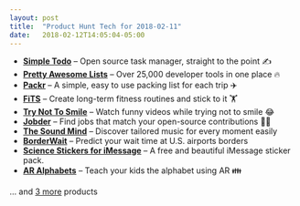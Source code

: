```yaml
---
layout: post
title:  "Product Hunt Tech for 2018-02-11"
date:   2018-02-12T14:05:04-05:00
---
```


* **[Simple Todo](https://www.producthunt.com/posts/simple-todo?utm_campaign=producthunt-api&utm_medium=api&utm_source=Application%3A+Daily+Digest+RSS+%28ID%3A+3202%29)** – Open source task manager, straight to the point ✍
* **[Pretty Awesome Lists](https://www.producthunt.com/posts/pretty-awesome-lists?utm_campaign=producthunt-api&utm_medium=api&utm_source=Application%3A+Daily+Digest+RSS+%28ID%3A+3202%29)** – Over 25,000 developer tools in one place 🔥
* **[Packr](https://www.producthunt.com/posts/packr?utm_campaign=producthunt-api&utm_medium=api&utm_source=Application%3A+Daily+Digest+RSS+%28ID%3A+3202%29)** – A simple, easy to use packing list for each trip ✈️
* **[FiTS](https://www.producthunt.com/posts/fits-3?utm_campaign=producthunt-api&utm_medium=api&utm_source=Application%3A+Daily+Digest+RSS+%28ID%3A+3202%29)** – Create long-term fitness routines and stick to it 🏋
* **[Try Not To Smile](https://www.producthunt.com/posts/try-not-to-smile?utm_campaign=producthunt-api&utm_medium=api&utm_source=Application%3A+Daily+Digest+RSS+%28ID%3A+3202%29)** – Watch funny videos while trying not to smile 😂
* **[Jobder](https://www.producthunt.com/posts/jobder?utm_campaign=producthunt-api&utm_medium=api&utm_source=Application%3A+Daily+Digest+RSS+%28ID%3A+3202%29)** – Find jobs that match your open-source contributions 👩‍💻
* **[The Sound Mind](https://www.producthunt.com/posts/the-sound-mind?utm_campaign=producthunt-api&utm_medium=api&utm_source=Application%3A+Daily+Digest+RSS+%28ID%3A+3202%29)** – Discover tailored music for every moment easily
* **[BorderWait](https://www.producthunt.com/posts/borderwait?utm_campaign=producthunt-api&utm_medium=api&utm_source=Application%3A+Daily+Digest+RSS+%28ID%3A+3202%29)** – Predict your wait time at U.S. airports borders
* **[Science Stickers for iMessage](https://www.producthunt.com/posts/science-stickers-for-imessage?utm_campaign=producthunt-api&utm_medium=api&utm_source=Application%3A+Daily+Digest+RSS+%28ID%3A+3202%29)** – A free and beautiful iMessage sticker pack.
* **[AR Alphabets](https://www.producthunt.com/posts/ar-alphabets?utm_campaign=producthunt-api&utm_medium=api&utm_source=Application%3A+Daily+Digest+RSS+%28ID%3A+3202%29)** – Teach your kids the alphabet using AR 👪

… and [3 more](https://www.producthunt.com/tech) products
